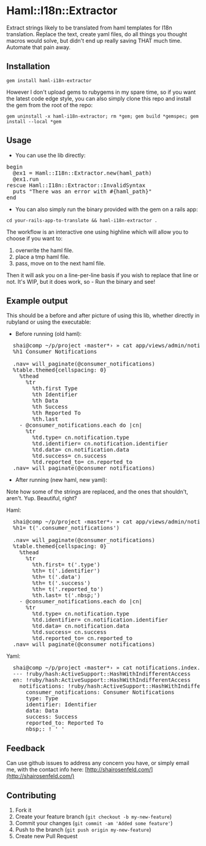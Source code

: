 # Haml::I18n::Extractor

Extract strings likely to be translated from haml templates for I18n translation. Replace the text, create yaml files, do all things you thought macros would solve, but didn't end up really saving THAT much time. Automate that pain away.

## Installation 

`gem install haml-i18n-extractor`

However I don't upload gems to rubygems in my spare time, so if you want the latest code edge style, you can also simply clone this repo and install the gem from the root of the repo:

`gem uninstall -x haml-i18n-extractor; rm *gem; gem build *gemspec; gem install --local *gem`


## Usage

- You can use the lib directly:

<pre>
begin
  @ex1 = Haml::I18n::Extractor.new(haml_path)
  @ex1.run
rescue Haml::I18n::Extractor::InvalidSyntax
  puts "There was an error with #{haml_path}"
end
</pre>

- You can also simply run the binary provided with the gem on a rails app:

`cd your-rails-app-to-translate && haml-i18n-extractor .` 

The workflow is an interactive one using highline which will allow you to choose if you want to:

1) overwrite the haml file.
2) place a tmp haml file.
3) pass, move on to the next haml file.

Then it will ask you on a line-per-line basis if you wish to replace that line or not. It's WIP, but it does work, so - Run the binary and see!

## Example output

This should be a before and after picture of using this lib, whether directly in rubyland or using the executable:

- Before running (old haml):

<pre>
  shai@comp ~/p/project ‹master*› » cat app/views/admin/notifications/index.html.haml
  %h1 Consumer Notifications

  .nav= will_paginate(@consumer_notifications)
  %table.themed{cellspacing: 0}
    %thead
      %tr
        %th.first Type
        %th Identifier
        %th Data
        %th Success
        %th Reported To
        %th.last &nbsp;
    - @consumer_notifications.each do |cn|
      %tr
        %td.type= cn.notification.type
        %td.identifier= cn.notification.identifier
        %td.data= cn.notification.data
        %td.success= cn.success
        %td.reported_to= cn.reported_to
  .nav= will_paginate(@consumer_notifications)
</pre>

- After running (new haml, new yaml):

Note how some of the strings are replaced, and the ones that shouldn't, aren't. Yup. Beautiful, right?

Haml:

<pre>
  shai@comp ~/p/project ‹master*› » cat app/views/admin/notifications/index.html.i18n-extractor.haml 
  %h1= t('.consumer_notifications')

  .nav= will_paginate(@consumer_notifications)
  %table.themed{cellspacing: 0}
    %thead
      %tr
        %th.first= t('.type')
        %th= t('.identifier')
        %th= t('.data')
        %th= t('.success')
        %th= t('.reported_to')
        %th.last= t('.nbsp;')
    - @consumer_notifications.each do |cn|
      %tr
        %td.type= cn.notification.type
        %td.identifier= cn.notification.identifier
        %td.data= cn.notification.data
        %td.success= cn.success
        %td.reported_to= cn.reported_to
  .nav= will_paginate(@consumer_notifications)
</pre>

Yaml: 

<pre>
  shai@comp ~/p/project ‹master*› » cat notifications.index.html.haml.yml  
  --- !ruby/hash:ActiveSupport::HashWithIndifferentAccess
  en: !ruby/hash:ActiveSupport::HashWithIndifferentAccess
    notifications: !ruby/hash:ActiveSupport::HashWithIndifferentAccess
      consumer_notifications: Consumer Notifications
      type: Type
      identifier: Identifier
      data: Data
      success: Success
      reported_to: Reported To
      nbsp;: ! '&nbsp;'
</pre>

## Feedback

Can use github issues to address any concern you have, or simply email me, with the contact info here: [http://shairosenfeld.com/](http://shairosenfeld.com/)

## Contributing

1. Fork it
2. Create your feature branch (`git checkout -b my-new-feature`)
3. Commit your changes (`git commit -am 'Added some feature'`)
4. Push to the branch (`git push origin my-new-feature`)
5. Create new Pull Request
